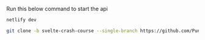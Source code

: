 [//]:<> (Svelte 20 hours course https://www.youtube.com/watch?v=UGBJHYpHPvA)
[//]:<> (Admin Dashboard https://www.youtube.com/watch?v=wYpCWwD1oz0)
[//]:<> (Build a dev portfolio https://www.freecodecamp.org/news/build-your-developer-portfolio-from-scratch-with-sveltekit-and-graphcms/)
[//]:<> (lama dev portfolio https://www.youtube.com/watch?v=0aPLk2e2Z3g&t=96s)
[//]:<> (lama dev mongodb backend https://www.youtube.com/watch?v=ldGl6L4Vktk&list=PLj-4DlPRT48nSySC5-TtF4Ve3fceLs9qs)
[//]:<> (implement design pattern present here https://github.com/GurkanDemirlerli/NodeJS-TypeScript-API)
[//]:<> (what is DI: https://www.youtube.com/watch?v=EPv9-cHEmQw)
[//]:<> (https://github.com/aydrian/ugly-sweater-app)

Run this below command to start the api

```sh
netlify dev
```
```sh
git clone -b svelte-crash-course --single-branch https://github.com/PuneetSivananda/ytube-projects .
```